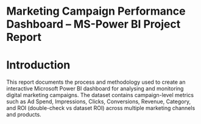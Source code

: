 # Marketing Campaign Performance Dashboard – MS-Power BI Project Report

# Introduction
This report documents the process and methodology used to create an interactive
Microsoft Power BI dashboard for analysing and monitoring digital marketing
campaigns. The dataset contains campaign-level metrics such as Ad Spend,
Impressions, Clicks, Conversions, Revenue, Category, and ROI (double-check vs
dataset ROI) across multiple marketing channels and products.
